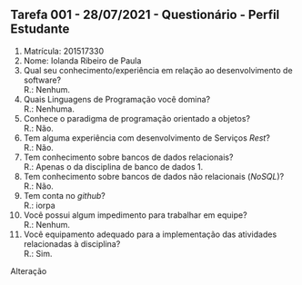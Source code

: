 ## Tarefa 001 - 28/07/2021 - Questionário - Perfil Estudante

1. Matrícula: 201517330
2. Nome: Iolanda Ribeiro de Paula
3. Qual seu conhecimento/experiência em relação ao desenvolvimento de software?  
R.: Nenhum.
6. Quais Linguagens de Programação você domina?  
R.: Nenhuma.
8. Conhece o paradigma de programação orientado a objetos?  
R.: Não.
11. Tem alguma experiência com desenvolvimento de Serviços _Rest_?  
R.: Não.
13. Tem conhecimento sobre bancos de dados relacionais?  
R.: Apenas o da disciplina de banco de dados 1.
9. Tem conhecimento sobre bancos de dados não relacionais (_NoSQL_)?  
R.: Não.
11. Tem conta no _github_?  
R.: iorpa
13. Você possui algum impedimento para trabalhar em equipe?  
R.: Nenhum.
15. Você equipamento adequado para a implementação das atividades relacionadas à disciplina?  
R.: Sim.

Alteração
